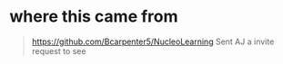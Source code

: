 # where this came from 
> https://github.com/Bcarpenter5/NucleoLearning
> Sent AJ a  invite request to see
